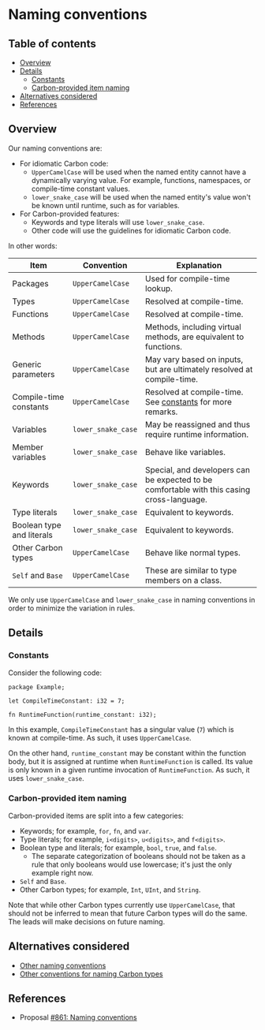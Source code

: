 # Naming conventions

<!--
Part of the Carbon Language project, under the Apache License v2.0 with LLVM
Exceptions. See /LICENSE for license information.
SPDX-License-Identifier: Apache-2.0 WITH LLVM-exception
-->

<!-- toc -->

## Table of contents

-   [Overview](#overview)
-   [Details](#details)
    -   [Constants](#constants)
    -   [Carbon-provided item naming](#carbon-provided-item-naming)
-   [Alternatives considered](#alternatives-considered)
-   [References](#references)

<!-- tocstop -->

## Overview

Our naming conventions are:

-   For idiomatic Carbon code:
    -   `UpperCamelCase` will be used when the named entity cannot have a
        dynamically varying value. For example, functions, namespaces, or
        compile-time constant values.
    -   `lower_snake_case` will be used when the named entity's value won't be
        known until runtime, such as for variables.
-   For Carbon-provided features:
    -   Keywords and type literals will use `lower_snake_case`.
    -   Other code will use the guidelines for idiomatic Carbon code.

In other words:

| Item                      | Convention         | Explanation                                                                                |
| ------------------------- | ------------------ | ------------------------------------------------------------------------------------------ |
| Packages                  | `UpperCamelCase`   | Used for compile-time lookup.                                                              |
| Types                     | `UpperCamelCase`   | Resolved at compile-time.                                                                  |
| Functions                 | `UpperCamelCase`   | Resolved at compile-time.                                                                  |
| Methods                   | `UpperCamelCase`   | Methods, including virtual methods, are equivalent to functions.                           |
| Generic parameters        | `UpperCamelCase`   | May vary based on inputs, but are ultimately resolved at compile-time.                     |
| Compile-time constants    | `UpperCamelCase`   | Resolved at compile-time. See [constants](#constants) for more remarks.                    |
| Variables                 | `lower_snake_case` | May be reassigned and thus require runtime information.                                    |
| Member variables          | `lower_snake_case` | Behave like variables.                                                                     |
| Keywords                  | `lower_snake_case` | Special, and developers can be expected to be comfortable with this casing cross-language. |
| Type literals             | `lower_snake_case` | Equivalent to keywords.                                                                    |
| Boolean type and literals | `lower_snake_case` | Equivalent to keywords.                                                                    |
| Other Carbon types        | `UpperCamelCase`   | Behave like normal types.                                                                  |
| `Self` and `Base`         | `UpperCamelCase`   | These are similar to type members on a class.                                              |

We only use `UpperCamelCase` and `lower_snake_case` in naming conventions in
order to minimize the variation in rules.

## Details

### Constants

Consider the following code:

```carbon
package Example;

let CompileTimeConstant: i32 = 7;

fn RuntimeFunction(runtime_constant: i32);
```

In this example, `CompileTimeConstant` has a singular value (`7`) which is known
at compile-time. As such, it uses `UpperCamelCase`.

On the other hand, `runtime_constant` may be constant within the function body,
but it is assigned at runtime when `RuntimeFunction` is called. Its value is
only known in a given runtime invocation of `RuntimeFunction`. As such, it uses
`lower_snake_case`.

### Carbon-provided item naming

Carbon-provided items are split into a few categories:

-   Keywords; for example, `for`, `fn`, and `var`.
-   Type literals; for example, `i<digits>`, `u<digits>`, and `f<digits>`.
-   Boolean type and literals; for example, `bool`, `true`, and `false`.
    -   The separate categorization of booleans should not be taken as a rule
        that only booleans would use lowercase; it's just the only example right
        now.
-   `Self` and `Base`.
-   Other Carbon types; for example, `Int`, `UInt`, and `String`.

Note that while other Carbon types currently use `UpperCamelCase`, that should
not be inferred to mean that future Carbon types will do the same. The leads
will make decisions on future naming.

## Alternatives considered

-   [Other naming conventions](/proposals/p0861.md#other-naming-conventions)
-   [Other conventions for naming Carbon types](/proposals/p0861.md#other-conventions-for-naming-carbon-types)

## References

-   Proposal
    [#861: Naming conventions](https://github.com/carbon-language/carbon-lang/pull/861)
